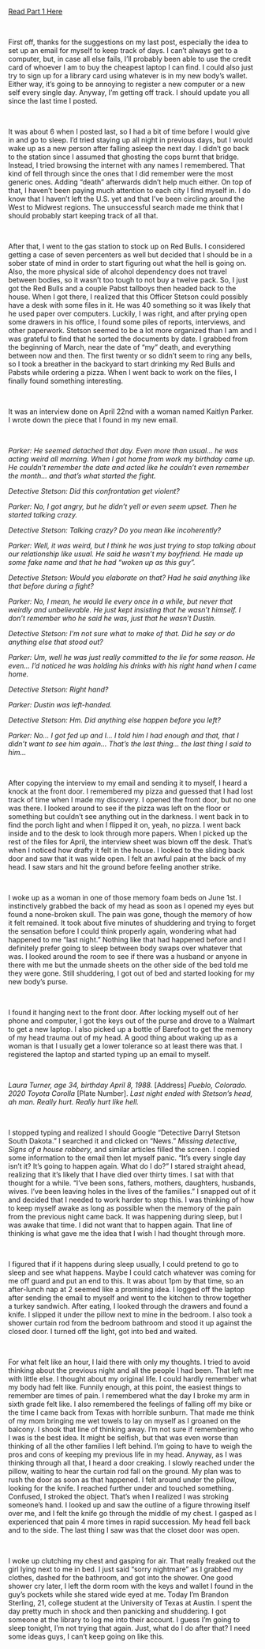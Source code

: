 [Read Part 1 Here](https://www.reddit.com/r/nosleep/comments/v0lb8m/ive_been_waking_up_as_a_new_person_every_day_it/?utm_source=share&utm_medium=web2x&context=3)

&#x200B;

First off, thanks for the suggestions on my last post, especially the idea to set up an email for myself to keep track of days. I can’t always get to a computer, but, in case all else fails, I’ll probably been able to use the credit card of whoever I am to buy the cheapest laptop I can find. I could also just try to sign up for a library card using whatever is in my new body’s wallet. Either way, it’s going to be annoying to register a new computer or a new self every single day. Anyway, I’m getting off track. I should update you all since the last time I posted.

&#x200B;

It was about 6 when I posted last, so I had a bit of time before I would give in and go to sleep. I’d tried staying up all night in previous days, but I would wake up as a new person after falling asleep the next day. I didn’t go back to the station since I assumed that ghosting the cops burnt that bridge. Instead, I tried browsing the internet with any names I remembered. That kind of fell through since the ones that I did remember were the most generic ones. Adding “death” afterwards didn’t help much either. On top of that, I haven’t been paying much attention to each city I find myself in. I do know that I haven’t left the U.S. yet and that I’ve been circling around the West to Midwest regions. The unsuccessful search made me think that I should probably start keeping track of all that. 

&#x200B;

After that, I went to the gas station to stock up on Red Bulls. I considered getting a case of seven percenters as well but decided that I should be in a sober state of mind in order to start figuring out what the hell is going on. Also, the more physical side of alcohol dependency does not travel between bodies, so it wasn’t too tough to not buy a twelve pack. So, I just got the Red Bulls and a couple Pabst tallboys then headed back to the house. When I got there, I realized that this Officer Stetson could possibly have a desk with some files in it. He was 40 something so it was likely that he used paper over computers. Luckily, I was right, and after prying open some drawers in his office, I found some piles of reports, interviews, and other paperwork. Stetson seemed to be a lot more organized than I am and I was grateful to find that he sorted the documents by date. I grabbed from the beginning of March, near the date of “my” death, and everything between now and then. The first twenty or so didn’t seem to ring any bells, so I took a breather in the backyard to start drinking my Red Bulls and Pabsts while ordering a pizza. When I went back to work on the files, I finally found something interesting.

&#x200B;

It was an interview done on April 22nd with a woman named Kaitlyn Parker. I wrote down the piece that I found in my new email. 

&#x200B;

*Parker: He seemed detached that day. Even more than usual… he was acting weird all morning. When I got home from work my birthday came up. He couldn’t remember the date and acted like he couldn’t even remember the month… and that’s what started the fight.*

*Detective Stetson: Did this confrontation get violent?*

*Parker: No, I got angry, but he didn’t yell or even seem upset. Then he started talking crazy.*

*Detective Stetson: Talking crazy? Do you mean like incoherently?*

*Parker: Well, it was weird, but I think he was just trying to stop talking about our relationship like usual. He said he wasn’t my boyfriend. He made up some fake name and that he had “woken up as this guy”.* 

*Detective Stetson: Would you elaborate on that? Had he said anything like that before during a fight?*

*Parker: No, I mean, he would lie every once in a while, but never that weirdly and unbelievable. He just kept insisting that he wasn’t himself. I don’t remember who he said he was, just that he wasn’t Dustin.*

*Detective Stetson: I’m not sure what to make of that. Did he say or do anything else that stood out?*

*Parker: Um, well he was just really committed to the lie for some reason. He even… I’d noticed he was holding his drinks with his right hand when I came home.*

*Detective Stetson: Right hand?*

*Parker: Dustin was left-handed.* 

*Detective Stetson: Hm. Did anything else happen before you left?*

*Parker: No… I got fed up and I… I told him I had enough and that, that I didn’t want to see him again… That’s the last thing… the last thing I said to him…*

&#x200B;

After copying the interview to my email and sending it to myself, I heard a knock at the front door. I remembered my pizza and guessed that I had lost track of time when I made my discovery. I opened the front door, but no one was there. I looked around to see if the pizza was left on the floor or something but couldn’t see anything out in the darkness. I went back in to find the porch light and when I flipped it on, yeah, no pizza. I went back inside and to the desk to look through more papers. When I picked up the rest of the files for April, the interview sheet was blown off the desk. That’s when I noticed how drafty it felt in the house. I looked to the sliding back door and saw that it was wide open. I felt an awful pain at the back of my head. I saw stars and hit the ground before feeling another strike.

&#x200B;

I woke up as a woman in one of those memory foam beds on June 1st. I instinctively grabbed the back of my head as soon as I opened my eyes but found a none-broken skull. The pain was gone, though the memory of how it felt remained. It took about five minutes of shuddering and trying to forget the sensation before I could think properly again, wondering what had happened to me “last night.” Nothing like that had happened before and I definitely prefer going to sleep between body swaps over whatever that was. I looked around the room to see if there was a husband or anyone in there with me but the unmade sheets on the other side of the bed told me they were gone. Still shuddering, I got out of bed and started looking for my new body’s purse. 

&#x200B;

I found it hanging next to the front door. After locking myself out of her phone and computer, I got the keys out of the purse and drove to a Walmart to get a new laptop. I also picked up a bottle of Barefoot to get the memory of my head trauma out of my head. A good thing about waking up as a woman is that I usually get a lower tolerance so at least there was that. I registered the laptop and started typing up an email to myself. 

&#x200B;

*Laura Turner, age 34, birthday April 8, 1988.* \[Address\] *Pueblo, Colorado. 2020 Toyota Corolla* \[Plate Number\]. *Last night ended with Stetson’s head, ah man. Really hurt. Really hurt like hell.* 

&#x200B;

I stopped typing and realized I should Google “Detective Darryl Stetson South Dakota.” I searched it and clicked on “News.” *Missing detective, Signs of a house robbery,* and similar articles filled the screen. I copied some information to the email then let myself panic. “It’s every single day isn’t it? It’s going to happen again. What do I do?” I stared straight ahead, realizing that it’s likely that I have died over thirty times. I sat with that thought for a while. “I’ve been sons, fathers, mothers, daughters, husbands, wives. I’ve been leaving holes in the lives of the families.” I snapped out of it and decided that I needed to work harder to stop this. I was thinking of how to keep myself awake as long as possible when the memory of the pain from the previous night came back. It was happening during sleep, but I was awake that time. I did not want that to happen again. That line of thinking is what gave me the idea that I wish I had thought through more.

&#x200B;

I figured that if it happens during sleep usually, I could pretend to go to sleep and see what happens. Maybe I could catch whatever was coming for me off guard and put an end to this. It was about 1pm by that time, so an after-lunch nap at 2 seemed like a promising idea. I logged off the laptop after sending the email to myself and went to the kitchen to throw together a turkey sandwich. After eating, I looked through the drawers and found a knife. I slipped it under the pillow next to mine in the bedroom. I also took a shower curtain rod from the bedroom bathroom and stood it up against the closed door. I turned off the light, got into bed and waited. 

&#x200B;

For what felt like an hour, I laid there with only my thoughts. I tried to avoid thinking about the previous night and all the people I had been. That left me with little else. I thought about my original life. I could hardly remember what my body had felt like. Funnily enough, at this point, the easiest things to remember are times of pain. I remembered what the day I broke my arm in sixth grade felt like. I also remembered the feelings of falling off my bike or the time I came back from Texas with horrible sunburn. That made me think of my mom bringing me wet towels to lay on myself as I groaned on the balcony. I shook that line of thinking away. I’m not sure if remembering who I was is the best idea. It might be selfish, but that was even worse than thinking of all the other families I left behind. I’m going to have to weigh the pros and cons of keeping my previous life in my head. Anyway, as I was thinking through all that, I heard a door creaking. I slowly reached under the pillow, waiting to hear the curtain rod fall on the ground. My plan was to rush the door as soon as that happened. I felt around under the pillow, looking for the knife. I reached further under and touched something. Confused, I stroked the object. That’s when I realized I was stroking someone’s hand. I looked up and saw the outline of a figure throwing itself over me, and I felt the knife go through the middle of my chest. I gasped as I experienced that pain 4 more times in rapid succession. My head fell back and to the side. The last thing I saw was that the closet door was open. 

&#x200B;

I woke up clutching my chest and gasping for air. That really freaked out the girl lying next to me in bed. I just said “sorry nightmare” as I grabbed my clothes, dashed for the bathroom, and got into the shower. One good shower cry later, I left the dorm room with the keys and wallet I found in the guy’s pockets while she stared wide eyed at me. Today I’m Brandon Sterling, 21, college student at the University of Texas at Austin. I spent the day pretty much in shock and then panicking and shuddering. I got someone at the library to log me into their account. I guess I’m going to sleep tonight, I’m not trying that again. Just, what do I do after that? I need some ideas guys, I can’t keep going on like this.